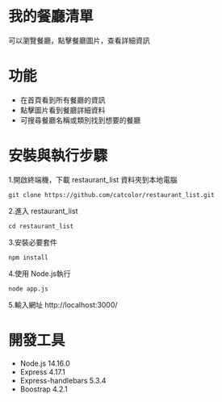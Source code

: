 # 我的餐廳清單
可以瀏覽餐廳，點擊餐廳圖片，查看詳細資訊
# 功能
* 在首頁看到所有餐廳的資訊
* 點擊圖片看到餐廳詳細資料
* 可搜尋餐廳名稱或類別找到想要的餐廳
# 安裝與執行步驟
1.開啟終端機，下載 restaurant_list 資料夾到本地電腦    
   
    git clone https://github.com/catcolor/restaurant_list.git

2.進入 restaurant_list    

    cd restaurant_list
    
3.安裝必要套件

    npm install
    
4.使用 Node.js執行

    node app.js
    
5.輸入網址 http://localhost:3000/    
# 開發工具
* Node.js 14.16.0
* Express 4.17.1
* Express-handlebars 5.3.4
* Boostrap 4.2.1
